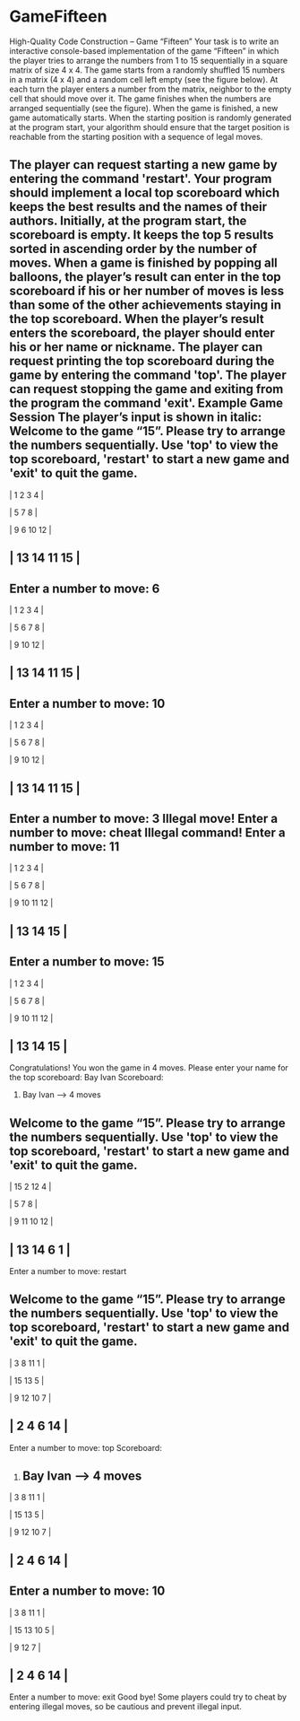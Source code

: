 GameFifteen
===========
High-Quality Code Construction – Game “Fifteen”
Your task is to write an interactive console-based implementation of the game “Fifteen” in which the player tries to arrange the numbers from 1 to 15 sequentially in a square matrix of size 4 x 4. The game starts from a randomly shuffled 15 numbers in a matrix (4 x 4) and a random cell left empty (see the figure below). At each turn the player enters a number from the matrix, neighbor to the empty cell that should move over it. The game finishes when the numbers are arranged sequentially (see the figure). When the game is finished, a new game automatically starts.
When the starting position is randomly generated at the program start, your algorithm should ensure that the target position is reachable from the starting position with a sequence of legal moves.
 
The player can request starting a new game by entering the command 'restart'.
Your program should implement a local top scoreboard which keeps the best results and the names of their authors. Initially, at the program start, the scoreboard is empty. It keeps the top 5 results sorted in ascending order by the number of moves. When a game is finished by popping all balloons, the player’s result can enter in the top scoreboard if his or her number of moves is less than some of the other achievements staying in the top scoreboard. When the player’s result enters the scoreboard, the player should enter his or her name or nickname.
The player can request printing the top scoreboard during the game by entering the command 'top'.
The player can request stopping the game and exiting from the program the command 'exit'.
Example Game Session
The player’s input is shown in italic:
Welcome to the game “15”. Please try to arrange the numbers sequentially. Use 'top' to view the top scoreboard, 'restart' to start a new game and 'exit' to quit the game.
  ------------
 |  1  2  3  4 |
 
 |  5     7  8 |
 
 |  9  6 10 12 |
 
 | 13 14 11 15 |
  ------------
Enter a number to move: 6
  ------------
 |  1  2  3  4 |
 
 |  5  6  7  8 |
 
 |  9    10 12 |
 
 | 13 14 11 15 |
  ------------
Enter a number to move: 10
  ------------
 |  1  2  3  4 |
 
 |  5  6  7  8 |
 
 |  9 10    12 |
 
 | 13 14 11 15 |
  ------------
Enter a number to move: 3
Illegal move!
Enter a number to move: cheat
Illegal command!
Enter a number to move: 11
  ------------
 |  1  2  3  4 |
 
 |  5  6  7  8 |
 
 |  9 10 11 12 |
 
 | 13 14    15 |
  ------------
Enter a number to move: 15
  ------------
 |  1  2  3  4 |
 
 |  5  6  7  8 |
 
 |  9 10 11 12 |
 
 | 13 14 15    |
  ------------
Congratulations! You won the game in 4 moves.
Please enter your name for the top scoreboard: Bay Ivan
Scoreboard:
1. Bay Ivan --> 4 moves

Welcome to the game “15”. Please try to arrange the numbers sequentially. Use 'top' to view the top scoreboard, 'restart' to start a new game and 'exit' to quit the game.
  ------------
 |  15 2 12  4 |
 
 |  5     7  8 |
 
 |  9 11 10 12 |
 
 | 13 14  6  1 |
  ------------
Enter a number to move: restart

Welcome to the game “15”. Please try to arrange the numbers sequentially. Use 'top' to view the top scoreboard, 'restart' to start a new game and 'exit' to quit the game.
  ------------
 |  3  8 11  1 |
 
 | 15 13     5 |
 
 |  9 12 10  7 |
 
 |  2  4  6 14 |
   ------------
Enter a number to move: top
Scoreboard:
1. Bay Ivan --> 4 moves
   ------------
 |  3  8 11  1 |

 | 15 13     5 |
 
 |  9 12 10  7 |
 
 |  2  4  6 14 |
  ------------
Enter a number to move: 10
  ------------
 |  3  8 11  1 |
 
 | 15 13 10  5 |
 
 |  9 12     7 |
 
 |  2  4  6 14 |
  ------------
Enter a number to move: exit
Good bye!
Some players could try to cheat by entering illegal moves, so be cautious and prevent illegal input.
